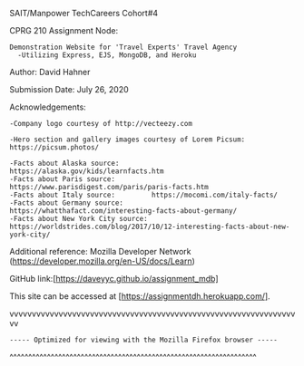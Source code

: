 
SAIT/Manpower TechCareers Cohort#4 

CPRG 210 Assignment Node: 

    Demonstration Website for 'Travel Experts' Travel Agency
      -Utilizing Express, EJS, MongoDB, and Heroku

Author: David Hahner

Submission Date: July 26, 2020

Acknowledgements:

    -Company logo courtesy of http://vecteezy.com

    -Hero section and gallery images courtesy of Lorem Picsum: https://picsum.photos/

    -Facts about Alaska source:        https://alaska.gov/kids/learnfacts.htm
    -Facts about Paris source:         https://www.parisdigest.com/paris/paris-facts.htm
    -Facts about Italy source:         https://mocomi.com/italy-facts/
    -Facts about Germany source:       https://whatthafact.com/interesting-facts-about-germany/
    -Facts about New York City source: https://worldstrides.com/blog/2017/10/12-interesting-facts-about-new-york-city/   

Additional reference: Mozilla Developer Network (https://developer.mozilla.org/en-US/docs/Learn)

GitHub link:[https://daveyyc.github.io/assignment_mdb]

This site can be accessed at [https://assignmentdh.herokuapp.com/]. 


vvvvvvvvvvvvvvvvvvvvvvvvvvvvvvvvvvvvvvvvvvvvvvvvvvvvvvvvvvvvvvvvvv
~~~~~~~~~~~~~~~~~~~~~~~~~~~~~~~~~~~~~~~~~~~~~~~~~~~~~~~~~~~~~~~~~~
----- Optimized for viewing with the Mozilla Firefox browser -----
~~~~~~~~~~~~~~~~~~~~~~~~~~~~~~~~~~~~~~~~~~~~~~~~~~~~~~~~~~~~~~~~~~
^^^^^^^^^^^^^^^^^^^^^^^^^^^^^^^^^^^^^^^^^^^^^^^^^^^^^^^^^^^^^^^^^^

